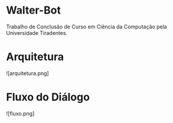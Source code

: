 # Walter-Bot
Trabalho de Conclusão de Curso em Ciência da Computação pela Universidade Tiradentes.

# Arquitetura
![arquitetura.png]

# Fluxo do Diálogo
![fluxo.png]
